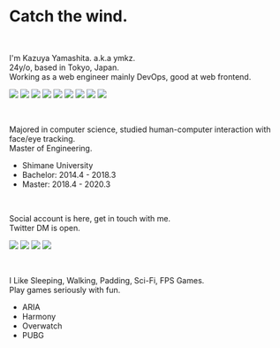 # Catch the wind.

<br />

I'm Kazuya Yamashita. a.k.a ymkz.  
24y/o, based in Tokyo, Japan.  
Working as a web engineer mainly DevOps, good at web frontend.  

[![](https://img.shields.io/badge/-React-black?style=for-the-badge)](https://ymkz.co)
[![](https://img.shields.io/badge/-TypeScript-black?style=for-the-badge)](https://ymkz.co)
[![](https://img.shields.io/badge/-Node.js-black?style=for-the-badge)](https://ymkz.co)
[![](https://img.shields.io/badge/-Next.js-black?style=for-the-badge)](https://ymkz.co)
[![](https://img.shields.io/badge/-React_Native-black?style=for-the-badge)](https://ymkz.co)
[![](https://img.shields.io/badge/-Redux-black?style=for-the-badge)](https://ymkz.co)
[![](https://img.shields.io/badge/-Webpack-black?style=for-the-badge)](https://ymkz.co)
[![](https://img.shields.io/badge/-HTML5-black?style=for-the-badge)](https://ymkz.co)
[![](https://img.shields.io/badge/-CSS3-black?style=for-the-badge)](https://ymkz.co)

<br />

Majored in computer science, studied human-computer interaction with face/eye tracking.  
Master of Engineering.  

- Shimane University
- Bachelor: 2014.4 - 2018.3
- Master: 2018.4 - 2020.3

<br />

Social account is here, get in touch with me.  
Twitter DM is open.  

[![](https://img.shields.io/badge/-GitHub-black?style=for-the-badge&logo=github&logoColor=white)](https://github.com/ymkz)
[![](https://img.shields.io/badge/-Twitter-black?style=for-the-badge&logo=twitter&logoColor=white)](https://twitter.com/ymkz)
[![](https://img.shields.io/badge/-Facebook-black?style=for-the-badge&logo=facebook&logoColor=white)](https://facebook.com/ymkzly)
[![](https://img.shields.io/badge/-LinkedIn-black?style=for-the-badge&logo=linkedin&logoColor=white)](https://linkedin.com/in/ymkz)

<br />

I Like Sleeping, Walking, Padding, Sci-Fi, FPS Games.  
Play games seriously with fun.  

- ARIA
- Harmony
- Overwatch
- PUBG
